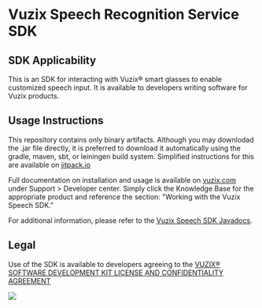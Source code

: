 # Vuzix Speech Recognition Service SDK

## SDK Applicability
This is an SDK for interacting with Vuzix® smart glasses to enable customized speech input. It is available to developers writing software for Vuzix products.

## Usage Instructions
This repository contains only binary artifacts. Although you may downlodad the .jar file directly, it is preferred to download it automatically using the gradle,
maven, sbt, or leiningen build system. Simplified instructions for this are available on [jitpack.io](https://jitpack.io/#com.vuzix/sdk-speechrecognitionservice)

Full documentation on installation and usage is available on [vuzix.com](https://www.vuzix.com) under Support > Developer center. Simply click the Knowledge Base for
the appropriate product and reference the section: "Working with the Vuzix Speech SDK."

For additional information, please refer to the [Vuzix Speech SDK Javadocs](https://vuzix.github.io/sdk-speechrecognitionservice/javadoc/reference/classes.html).

## Legal
Use of the SDK is available to developers agreeing to the 
[VUZIX® SOFTWARE DEVELOPMENT KIT LICENSE AND CONFIDENTIALITY AGREEMENT](https://www.vuzix.com/pages/vuzix%C2%AE-software-development-kit-license-and-confidentiality-agreement)

[![](https://jitpack.io/v/com.vuzix/sdk-speechrecognitionservice.svg)](https://jitpack.io/#com.vuzix/sdk-speechrecognitionservice)
